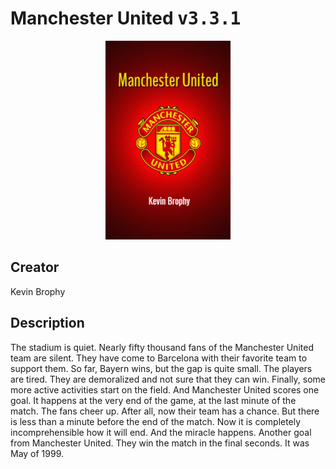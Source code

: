
# Manchester United <kbd>v3.3.1</kbd>

<center>
  <img src="./cover-1024.jpg"/>
</center>

## Creator
Kevin Brophy

## Description
The stadium is quiet. Nearly fifty thousand fans of the Manchester United team are silent. They have come to Barcelona with their favorite team to support them. So far, Bayern wins, but the gap is quite small. The players are tired. They are demoralized and not sure that they can win. Finally, some more active activities start on the field. And Manchester United scores one goal. It happens at the very end of the game, at the last minute of the match. The fans cheer up. After all, now their team has a chance. But there is less than a minute before the end of the match. Now it is completely incomprehensible how it will end. And the miracle happens. Another goal from Manchester United. They win the match in the final seconds. It was May of 1999. 
